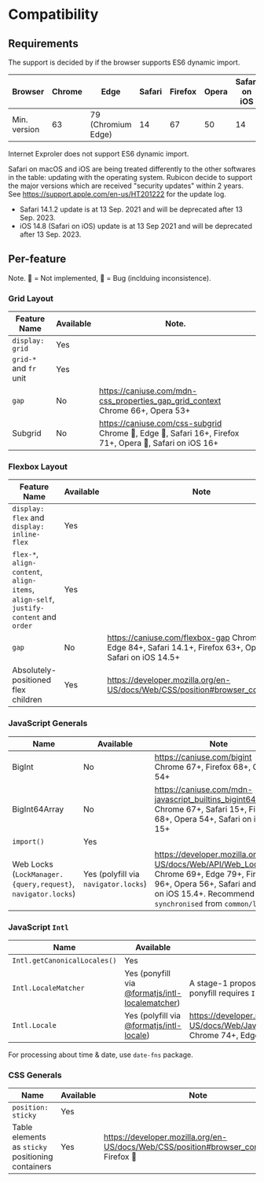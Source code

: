 # Compatibility

## Requirements

The support is decided by if the browser supports ES6 dynamic import.

| Browser      | Chrome | Edge               | Safari | Firefox | Opera | Safari on iOS |
|--------------|--------|--------------------|--------|---------|-------|---------------|
| Min. version | 63     | 79 (Chromium Edge) | 14     | 67      | 50    | 14            |

Internet Exproler does not support ES6 dynamic import.

Safari on macOS and iOS are being treated differently to the other softwares in the table: updating with the operating system. Rubicon decide to support the major versions which are received "security updates" within 2 years. See https://support.apple.com/en-us/HT201222 for the update log.

- Safari 14.1.2 update is at 13 Sep. 2021 and will be deprecated after 13 Sep. 2023.
- iOS 14.8 (Safari on iOS) update is at 13 Sep 2021 and will be deprecated after 13 Sep. 2023.

## Per-feature

Note. 🚫 = Not implemented, 🐛 = Bug (inclduing inconsistence).

### Grid Layout

| Feature Name           | Available | Note.                                                                                                    |
|------------------------|-----------|----------------------------------------------------------------------------------------------------------|
| `display: grid`        | Yes       |                                                                                                          |
| `grid-*` and `fr` unit | Yes       |                                                                                                          |
| `gap`                  | No        | https://caniuse.com/mdn-css_properties_gap_grid_context Chrome 66+, Opera 53+                            |
| Subgrid                | No        | https://caniuse.com/css-subgrid Chrome 🚫, Edge 🚫, Safari 16+, Firefox 71+, Opera 🚫, Safari on iOS 16+ |

### Flexbox Layout

| Feature Name                                                                          | Available | Note                                                                                                             |
|---------------------------------------------------------------------------------------|-----------|------------------------------------------------------------------------------------------------------------------|
| `display: flex` and `display: inline-flex`                                            | Yes       |                                                                                                                  |
| `flex-*`, `align-content`, `align-items`, `align-self`, `justify-content` and `order` | Yes       |                                                                                                                  |
| `gap`                                                                                 | No        | https://caniuse.com/flexbox-gap Chrome 84+, Edge 84+, Safari 14.1+, Firefox 63+, Opera 70+ , Safari on iOS 14.5+ |
| Absolutely-positioned flex children                                                   | Yes       | https://developer.mozilla.org/en-US/docs/Web/CSS/position#browser_compatibility                                  |

### JavaScript Generals

| Name                                                         | Available                            | Note                                                                                                                                                                                              |
|--------------------------------------------------------------|--------------------------------------|---------------------------------------------------------------------------------------------------------------------------------------------------------------------------------------------------|
| BigInt                                                       | No                                   | https://caniuse.com/bigint Chrome 67+, Firefox 68+, Opera 54+                                                                                                                                     |
| BigInt64Array                                                | No                                   | https://caniuse.com/mdn-javascript_builtins_bigint64array Chrome 67+, Safari 15+, Firefox 68+, Opera 54+, Safari on iOS 15+                                                                       |
| `import()`                                                   | Yes                                  |                                                                                                                                                                                                   |
| Web Locks (`LockManager.{query,request}`, `navigator.locks`) | Yes (polyfill via `navigator.locks`) | https://developer.mozilla.org/en-US/docs/Web/API/Web_Locks_API Chrome 69+, Edge 79+, Firefox 96+, Opera 56+, Safari and Safari on iOS 15.4+. Recommend to use `synchronised` from `common/locks`. |

### JavaScript `Intl`

| Name                         | Available                                                                                                | Note                                                                                                                                                            |
|------------------------------|----------------------------------------------------------------------------------------------------------|-----------------------------------------------------------------------------------------------------------------------------------------------------------------|
| `Intl.getCanonicalLocales()` | Yes                                                                                                      |                                                                                                                                                                 |
| `Intl.LocaleMatcher`         | Yes (ponyfill via [@formatjs/intl-localematcher](https://formatjs.io/docs/polyfills/intl-localematcher)) | A stage-1 proposal, https://github.com/tc39/proposal-intl-localematcher, The ponyfill requires `Intl.Locale` polyfill.                                          |
| `Intl.Locale`                | Yes (polyfill via [@formatjs/intl-locale](https://formatjs.io/docs/polyfills/intl-locale))               | https://developer.mozilla.org/en-US/docs/Web/JavaScript/Reference/Global_Objects/Intl/Locale#browser_compatibility Chrome 74+, Edge 79+, Firefox 75+, Opera 62+ |

For processing about time & date, use `date-fns` package.

### CSS Generals

| Name                                              | Available | Note                                                                                       |
|---------------------------------------------------|-----------|--------------------------------------------------------------------------------------------|
| `position: sticky`                                | Yes       |                                                                                            |
| Table elements as `sticky` positioning containers | Yes       | https://developer.mozilla.org/en-US/docs/Web/CSS/position#browser_compatibility Firefox 🐛 |
